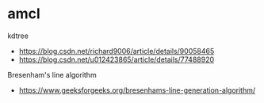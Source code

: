 # amcl

kdtree
* https://blog.csdn.net/richard9006/article/details/90058465
* https://blog.csdn.net/u012423865/article/details/77488920

Bresenham's line algorithm
* https://www.geeksforgeeks.org/bresenhams-line-generation-algorithm/
